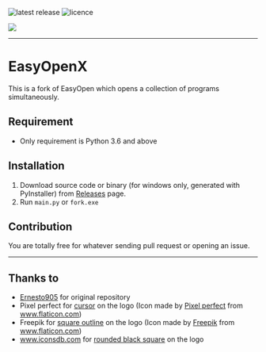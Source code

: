 ![latest release](https://img.shields.io/github/v/release/ygz213/EasyOpenX?style=flat-square "latest release")
![licence](https://img.shields.io/github/license/ygz213/EasyOpenX?style=flat-square)

![](app/icons/icon.ico)

---

# EasyOpenX

This is a fork of EasyOpen which opens a collection of programs simultaneously.

## Requirement

- Only requirement is Python 3.6 and above

## Installation

1. Download source code or binary (for windows only, generated with PyInstaller) from [Releases](https://github.com/ygz213/EasyOpen/releases) page.
2. Run `main.py` or `fork.exe`

## Contribution

You are totally free for whatever sending pull request or opening an issue.

---

## Thanks to

- [Ernesto905](https://github.com/Ernesto905) for original repository
- Pixel perfect for [cursor](https://flaticon.com/free-icon/cursor_1828365) on the logo   (Icon made by [Pixel perfect](https://www.flaticon.com/authors/pixel-perfect) from www.flaticon.com)
- Freepik for [square outline](https://flaticon.com/free-icon/square-outline_58243) on the logo   (Icon made by [Freepik](https://www.freepik.com/) from www.flaticon.com)
- www.iconsdb.com for [rounded black square](https://iconsdb.com/black-icons/square-rounded-icon.html) on the logo
